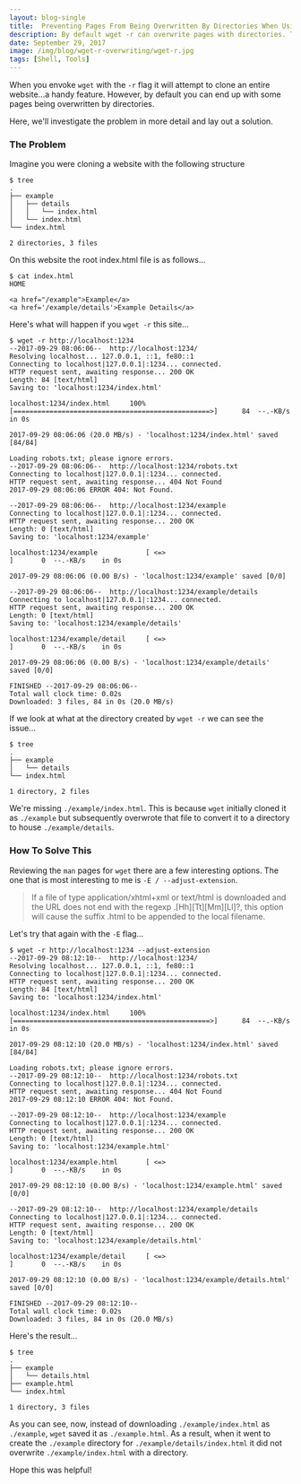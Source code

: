 ```yaml
---
layout: blog-single
title:  Preventing Pages From Being Overwritten By Directories When Using wget -r
description: By default wget -r can overwrite pages with directories. This post outlines a solution for dealing with that.
date: September 29, 2017
image: /img/blog/wget-r-overwriting/wget-r.jpg
tags: [Shell, Tools]
---
```


When you envoke `wget` with the `-r` flag it will attempt to clone an entire website...a handy feature. However, by default you can end up with some pages being overwritten by directories. 

Here, we'll investigate the problem in more detail and lay out a solution.

<!-- excerpt_separator -->

### The Problem

Imagine you were cloning a website with the following structure

```
$ tree
.
├── example
│   ├── details
│   │   └── index.html
│   └── index.html
└── index.html

2 directories, 3 files
```

On this website the root index.html file is as follows...

```
$ cat index.html
HOME

<a href="/example">Example</a>
<a href='/example/details'>Example Details</a>
```

Here's what will happen if you `wget -r` this site...

```
$ wget -r http://localhost:1234
--2017-09-29 08:06:06--  http://localhost:1234/
Resolving localhost... 127.0.0.1, ::1, fe80::1
Connecting to localhost|127.0.0.1|:1234... connected.
HTTP request sent, awaiting response... 200 OK
Length: 84 [text/html]
Saving to: 'localhost:1234/index.html'

localhost:1234/index.html     100%[=================================================>]      84  --.-KB/s    in 0s

2017-09-29 08:06:06 (20.0 MB/s) - 'localhost:1234/index.html' saved [84/84]

Loading robots.txt; please ignore errors.
--2017-09-29 08:06:06--  http://localhost:1234/robots.txt
Connecting to localhost|127.0.0.1|:1234... connected.
HTTP request sent, awaiting response... 404 Not Found
2017-09-29 08:06:06 ERROR 404: Not Found.

--2017-09-29 08:06:06--  http://localhost:1234/example
Connecting to localhost|127.0.0.1|:1234... connected.
HTTP request sent, awaiting response... 200 OK
Length: 0 [text/html]
Saving to: 'localhost:1234/example'

localhost:1234/example            [ <=>                                              ]       0  --.-KB/s    in 0s

2017-09-29 08:06:06 (0.00 B/s) - 'localhost:1234/example' saved [0/0]

--2017-09-29 08:06:06--  http://localhost:1234/example/details
Connecting to localhost|127.0.0.1|:1234... connected.
HTTP request sent, awaiting response... 200 OK
Length: 0 [text/html]
Saving to: 'localhost:1234/example/details'

localhost:1234/example/detail     [ <=>                                              ]       0  --.-KB/s    in 0s

2017-09-29 08:06:06 (0.00 B/s) - 'localhost:1234/example/details' saved [0/0]

FINISHED --2017-09-29 08:06:06--
Total wall clock time: 0.02s
Downloaded: 3 files, 84 in 0s (20.0 MB/s)
```

If we look at what at the directory created by `wget -r` we can see the issue...

```
$ tree
.
├── example
│   └── details
└── index.html

1 directory, 2 files
```

We're missing `./example/index.html`. This is because `wget` initially cloned it as `./example` but subsequently overwrote that file to convert it to a directory to house `./example/details`.

### How To Solve This

Reviewing the `man` pages for `wget` there are a few interesting options. The one that is most interesting to me is `-E / --adjust-extension`.

> If a file of type application/xhtml+xml or text/html is downloaded and the URL does not end with the regexp \.[Hh][Tt][Mm][Ll]?, this option will cause the suffix .html to be appended to the local filename.

Let's try that again with the `-E` flag...

```
$ wget -r http://localhost:1234 --adjust-extension
--2017-09-29 08:12:10--  http://localhost:1234/
Resolving localhost... 127.0.0.1, ::1, fe80::1
Connecting to localhost|127.0.0.1|:1234... connected.
HTTP request sent, awaiting response... 200 OK
Length: 84 [text/html]
Saving to: 'localhost:1234/index.html'

localhost:1234/index.html     100%[=================================================>]      84  --.-KB/s    in 0s

2017-09-29 08:12:10 (20.0 MB/s) - 'localhost:1234/index.html' saved [84/84]

Loading robots.txt; please ignore errors.
--2017-09-29 08:12:10--  http://localhost:1234/robots.txt
Connecting to localhost|127.0.0.1|:1234... connected.
HTTP request sent, awaiting response... 404 Not Found
2017-09-29 08:12:10 ERROR 404: Not Found.

--2017-09-29 08:12:10--  http://localhost:1234/example
Connecting to localhost|127.0.0.1|:1234... connected.
HTTP request sent, awaiting response... 200 OK
Length: 0 [text/html]
Saving to: 'localhost:1234/example.html'

localhost:1234/example.html       [ <=>                                              ]       0  --.-KB/s    in 0s

2017-09-29 08:12:10 (0.00 B/s) - 'localhost:1234/example.html' saved [0/0]

--2017-09-29 08:12:10--  http://localhost:1234/example/details
Connecting to localhost|127.0.0.1|:1234... connected.
HTTP request sent, awaiting response... 200 OK
Length: 0 [text/html]
Saving to: 'localhost:1234/example/details.html'

localhost:1234/example/detail     [ <=>                                              ]       0  --.-KB/s    in 0s

2017-09-29 08:12:10 (0.00 B/s) - 'localhost:1234/example/details.html' saved [0/0]

FINISHED --2017-09-29 08:12:10--
Total wall clock time: 0.02s
Downloaded: 3 files, 84 in 0s (20.0 MB/s)
```

Here's the result...

```
$ tree
.
├── example
│   └── details.html
├── example.html
└── index.html

1 directory, 3 files
```

As you can see, now, instead of downloading `./example/index.html` as `./example`, `wget` saved it as `./example.html`. As a result, when it went to create the `./example` directory for `./example/details/index.html` it did not overwrite `./example/index.html` with a directory.

Hope this was helpful!